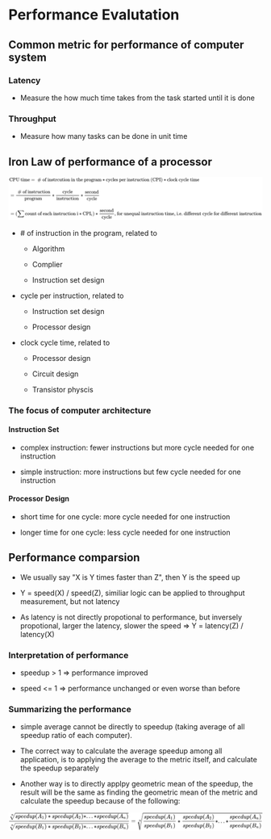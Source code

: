 # Performance Evalutation


## Common metric for performance of computer system

### Latency

- Measure the how much time takes from the task started until it is done 

### Throughput

- Measure how many tasks can be done in unit time


## Iron Law of performance of a processor

<!-- $$
\begin{aligned}
 & \text{CPU time} = \text{ \# of instrcution in the program} * \text{cycles per instruction (CPI)} * \text{clock cycle time} \\ 

 \\
 & = \frac{\text{ \# of instruction}}{\text{program}} * \frac{\text{cycle}}{\text{instruction}} * \frac{\text{second}}{\text{cycle}}\\

 \\
 &=(\sum{\text{count of each instruction i} * \text{CPI}_i}) * \frac{\text{second}}{\text{cycle}} \text{, for unequal instruction time, i.e. different cycle for different instruction}
\end{aligned}
$$ --> 

<div align="center"><img src="../svg/SP8u8eX3hv.svg"/></div>


- \# of instruction in the program, related to
  
  - Algorithm
  
  - Complier
  
  - Instruction set design

- cycle per instruction, related to
  
  - Instruction set design
  
  - Processor design

- clock cycle time, related to

  - Processor design
  
  - Circuit design
  
  - Transistor physcis  

### The focus of computer architecture

#### Instruction Set

- complex instruction: fewer instructions but more cycle needed for one instruction

- simple instruction: more instructions but few cycle needed for one instruction 

#### Processor Design

- short time for one cycle: more cycle needed for one instruction

- longer time for one cycle: less cycle needed for one instruction

## Performance comparsion

- We usually say "X is Y times faster than Z", then Y is the speed up

-  Y = speed(X) / speed(Z), similiar logic can be applied to throughput measurement, but not latency

- As latency is not directly propotional to performance, but inversely propotional, larger the latency, slower the speed => Y = latency(Z) / latency(X)

### Interpretation of performance

- speedup > 1 => performance improved

- speed <= 1 => performance unchanged or even worse than before 

### Summarizing the performance

- simple average cannot be directly to speedup (taking average of all speedup ratio of each computer). 
  
- The correct way to calculate the average speedup among all application, is to applying the average to the metric itself, and calculate the speedup separately
  
- Another way is to directly applpy geometric mean of the speedup, the result will be the same as finding the geometric mean of the metric and calculate the speedup because of the following:

<!-- $$
\frac{\sqrt[n]{speedup(A_1) * speedup(A_2) * ... * speedup(A_n)}}{\sqrt[n]{speedup(B_1) * speedup(B_2) * ... * speedup(B_n)}} = \sqrt[n]{\frac{speedup(A_1)}{speedup(B_1)} * \frac{speedup(A_2)}{speedup(B_2)} * ... * \frac{speedup(A_n)}{speedup(B_n)} }
$$ --> 


<div align="center"><img src="../svg/esgQhVfKcJ.svg"/></div>

